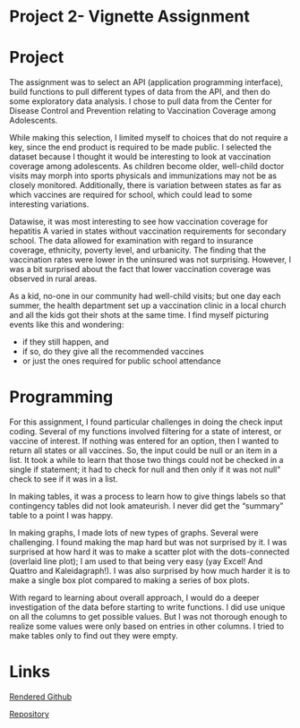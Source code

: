 # Project 2- Vignette Assignment

# Project

The assignment was to select an API (application programming interface), build functions to pull different types of data from the API, and then do some exploratory data analysis.  I chose to pull data from the Center for Disease Control and Prevention relating to Vaccination Coverage among Adolescents.  

While making this selection, I limited myself to choices that do not require a key, since the end product is required to be made public.  I selected the dataset because I thought it would be interesting to look at vaccination coverage among adolescents.  As children become older, well-child doctor visits may morph into sports physicals and immunizations may not be as closely monitored.  Additionally, there is variation between states as far as which vaccines are required for school, which could lead to some interesting variations.  

Datawise, it was most interesting to see how vaccination coverage for hepatitis A varied in states without vaccination requirements for secondary school.  The data allowed for examination with regard to insurance coverage, ethnicity, poverty level, and urbanicity.  The finding that the vaccination rates were lower in the uninsured was not surprising.  However, I was a bit surprised about the fact that lower vaccination coverage was observed in rural areas.  

As a kid, no-one in our community had well-child visits; but one day each summer, the health department set up a vaccination clinic in a local church and all the kids got their shots at the same time.  I find myself picturing events like this and wondering: 

- if they still happen, and   
- if so, do they give all the recommended vaccines  
- or just the ones required for public school attendance  


# Programming

For this assignment, I found particular challenges in doing the check input coding.  Several of my functions involved filtering for a state of interest, or vaccine of interest.  If nothing was entered for an option, then I wanted to return all states or all vaccines.  So, the input could be null or an item in a list.  It took a while to learn that those two things could not be checked in a single if statement; it had to check for null and then only if it was not null" check to see if it was in a list.  

In making tables, it was a process to learn how to give things labels so that contingency tables did not look amateurish.  I never did get the “summary” table to a point I was happy.

In making graphs, I made lots of new types of graphs.  Several were challenging.  I found making the map hard but was not surprised by it.  I was surprised at how hard it was to make a scatter plot with the dots-connected (overlaid line plot); I am used to that being very easy (yay Excel! And Quattro and Kaleidagraph!).   I was also surprised by how much harder it is to make a single box plot compared to making a series of box plots.

With regard to learning about overall approach, I would do a deeper investigation of the data before starting to write functions.  I did use unique on all the columns to get possible values.  But I was not thorough enough to realize some values were only based on entries in other columns.  I tried to make tables only to find out they were empty.  

# Links
[Rendered Github](https://github.com/nc-callender/ST558-Project2#readme)

[Repository](https://github.com/nc-callender/ST558-Project2)

